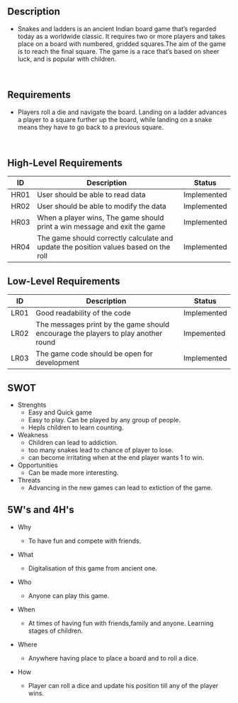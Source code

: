 ## Description
* Snakes and ladders is an ancient Indian board game that’s regarded today as a worldwide classic. It requires two or more players and takes place on a board with numbered, gridded squares.The aim of the game is to reach the final square. The game is a race that’s based on sheer luck, and is popular with children. 
</br> 

## Requirements
* Players roll a die and navigate the board. Landing on a ladder advances a player to a square further up the board, while landing on a snake means they have to go back to a previous square.
</br>

## High-Level Requirements
|  ID|Description|Status|
  |---|---|---|
  | HR01 | User should be able to read data  | Implemented |
  | HR02 | User should be able to modify the data  | Implemented |
  | HR03 | When a player wins, The game should print a win message and exit the game | Implemented |
  | HR04 | The game should correctly calculate and update the position values based on the roll | Implemented

## Low-Level Requirements
|  ID|Description|Status|
  |---|---|---|
  | LR01 | Good readability of the code | Implemented |
  | LR02 | The messages print by the game should encourage the players to play another round | Impemented|
  | LR03 | The game code should be open for development | Implemented |

## SWOT
* Strenghts
    * Easy and Quick game
    * Easy to play. Can be played by any group of people.
    * Hepls children to learn counting. 
* Weakness
    * Children can lead to addiction.
    * too many snakes lead to chance of player to lose.
    * can become irritating when at the end player wants 1 to win.
* Opportunities
    * Can be made more interesting.
* Threats
    * Advancing in the new games can lead to extiction of the game.

## 5W's and 4H's
* Why
    * To have fun and compete with friends.
* What
    * Digitalisation of this game from ancient one.
* Who
    * Anyone can play this game. 
* When
    * At times of having fun with friends,family and anyone. Learning stages of children.
* Where
    * Anywhere having place to place a board and to roll a dice.

* How
    * Player can roll a dice and update his position till any of the player wins.
